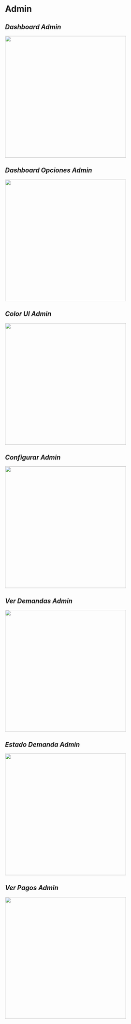 # Admin

## ***Dashboard Admin***
<img src="./Admin/DashboardAdmin.png" width="400">

## ***Dashboard Opciones Admin***
<img src="./Admin/DashboardAdminOpciones.png" width="400">

## ***Color UI Admin***
<img src="./Admin/ColorUIAdmin.png" width="400">

## ***Configurar Admin***
<img src="./Admin/ConfigurarAdmin.png" width="400">

## ***Ver Demandas Admin***
<img src="./Admin/VerDemandasAdmin.png" width="400">

## ***Estado Demanda Admin***
<img src="./Admin/EstadoDemandaAdmin.png" width="400">

## ***Ver Pagos Admin***
<img src="./Admin/VerPagosAdmin.png" width="400">
